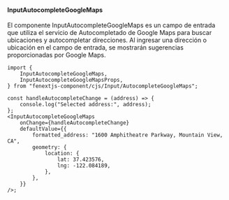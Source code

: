 #### InputAutocompleteGoogleMaps

El componente InputAutocompleteGoogleMaps es un campo de entrada que utiliza el servicio de Autocompletado de Google Maps para buscar ubicaciones y autocompletar direcciones. Al ingresar una dirección o ubicación en el campo de entrada, se mostrarán sugerencias proporcionadas por Google Maps.

```tsx
import {
    InputAutocompleteGoogleMaps,
    InputAutocompleteGoogleMapsProps,
} from "fenextjs-component/cjs/Input/AutocompleteGoogleMaps";

const handleAutocompleteChange = (address) => {
    console.log("Selected address:", address);
};
<InputAutocompleteGoogleMaps
    onChange={handleAutocompleteChange}
    defaultValue={{
        formatted_address: "1600 Amphitheatre Parkway, Mountain View, CA",
        geometry: {
            location: {
                lat: 37.423576,
                lng: -122.084189,
            },
        },
    }}
/>;
```
